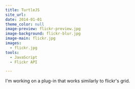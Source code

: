 ```yaml
---
title: TurtleJS
site_url:
date: 2014-01-01
theme_color: null
image-preview: flickr-preview.jpg
image-background: flickr-blur.jpg
image-main: flickr.jpg
images:
  - flickr.jpg
tools:
  - JavaScript
  - Flickr API

---
```


I'm working on a plug-in that works similarly to flickr's grid.

<!--more-->
